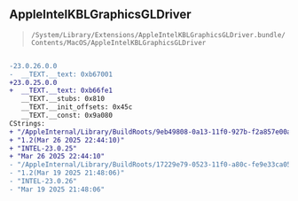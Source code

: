 ## AppleIntelKBLGraphicsGLDriver

> `/System/Library/Extensions/AppleIntelKBLGraphicsGLDriver.bundle/Contents/MacOS/AppleIntelKBLGraphicsGLDriver`

```diff

-23.0.26.0.0
-  __TEXT.__text: 0xb67001
+23.0.25.0.0
+  __TEXT.__text: 0xb66fe1
   __TEXT.__stubs: 0x810
   __TEXT.__init_offsets: 0x45c
   __TEXT.__const: 0x9a080
CStrings:
+ "/AppleInternal/Library/BuildRoots/9eb49808-0a13-11f0-927b-f2a857e00a32/Library/Caches/com.apple.xbs/Sources/GPUDriversIntel/igc/gfx-driver/Source/visa/iga/GEDLibrary/GED_internal/Source/ged/xcoder/ged_ins.cpp"
+ "1.2(Mar 26 2025 22:44:10)"
+ "INTEL-23.0.25"
+ "Mar 26 2025 22:44:10"
- "/AppleInternal/Library/BuildRoots/17229e79-0523-11f0-a80c-fe9e33ca05fa/Library/Caches/com.apple.xbs/Sources/GPUDriversIntel/igc/gfx-driver/Source/visa/iga/GEDLibrary/GED_internal/Source/ged/xcoder/ged_ins.cpp"
- "1.2(Mar 19 2025 21:48:06)"
- "INTEL-23.0.26"
- "Mar 19 2025 21:48:06"

```
